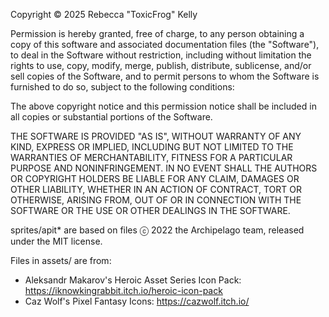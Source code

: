 Copyright © 2025 Rebecca "ToxicFrog" Kelly

Permission is hereby granted, free of charge, to any person obtaining a copy of
this software and associated documentation files (the "Software"), to deal in
the Software without restriction, including without limitation the rights to
use, copy, modify, merge, publish, distribute, sublicense, and/or sell copies of
the Software, and to permit persons to whom the Software is furnished to do so,
subject to the following conditions:

The above copyright notice and this permission notice shall be included in all
copies or substantial portions of the Software.

THE SOFTWARE IS PROVIDED "AS IS", WITHOUT WARRANTY OF ANY KIND, EXPRESS OR
IMPLIED, INCLUDING BUT NOT LIMITED TO THE WARRANTIES OF MERCHANTABILITY, FITNESS
FOR A PARTICULAR PURPOSE AND NONINFRINGEMENT. IN NO EVENT SHALL THE AUTHORS OR
COPYRIGHT HOLDERS BE LIABLE FOR ANY CLAIM, DAMAGES OR OTHER LIABILITY, WHETHER
IN AN ACTION OF CONTRACT, TORT OR OTHERWISE, ARISING FROM, OUT OF OR IN
CONNECTION WITH THE SOFTWARE OR THE USE OR OTHER DEALINGS IN THE SOFTWARE.

sprites/apit* are based on files ⓒ 2022 the Archipelago team, released under
the MIT license.

Files in assets/ are from:
- Aleksandr Makarov's Heroic Asset Series Icon Pack: https://iknowkingrabbit.itch.io/heroic-icon-pack
- Caz Wolf's Pixel Fantasy Icons: https://cazwolf.itch.io/

